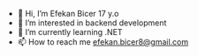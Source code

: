 - 👋 Hi, I’m Efekan Bicer 17 y.o
- 👀 I’m interested in backend development
- 🌱 I’m currently learning .NET
- 📫 How to reach me efekan.bicer8@gmail.com

<!---
efekanbicermac/efekanbicermac is a ✨ special ✨ repository because its `README.md` (this file) appears on your GitHub profile.
You can click the Preview link to take a look at your changes.
--->
